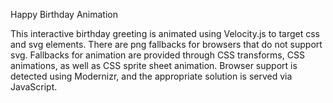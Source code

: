 Happy Birthday Animation

This interactive birthday greeting is animated using Velocity.js to target css and svg elements.
There are png fallbacks for browsers that do not support svg. Fallbacks for animation are provided through CSS transforms, CSS animations, as well as CSS sprite sheet animation. 
Browser support is detected using Modernizr, and the appropriate solution is served via JavaScript.
